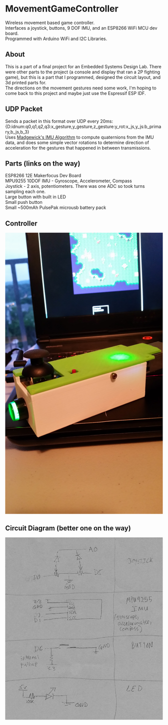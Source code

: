 # MovementGameController
Wireless movement based game controller. </br>
Interfaces a joystick, buttons, 9 DOF IMU, and an ESP8266 WiFi MCU dev board.</br>
Programmed with Arduino WiFi and I2C Libraries. </br>

## About
This is a part of a final project for an Embedded Systems Design Lab. There were other parts to the project (a console and display that ran a 2P fighting game), but this is a part that I programmed, designed the circuit layout, and 3d printed parts for. </br> 
The directions on the movement gestures need some work, I'm hoping to come back to this project and maybe just use the Espressif ESP IDF. </br>

## UDP Packet
Sends a packet in this format over UDP every 20ms: </br>
{D:idnum:q0,q1,q2,q3:x_gesture,y_gesture,z_gesture:y_rot:x_js,y_js:b_primary,b_js,b_3} </br>
Uses [Madgewick's IMU Algorithm](http://x-io.co.uk/open-source-imu-and-ahrs-algorithms/) to compute quaternions from the IMU data, and does some simple vector rotations to determine direction of acceleration for the gestures that happened in between transmissions. </br>

## Parts (links on the way)
ESP8266 12E Makerfocus Dev Board</br>
MPU9255 10DOF IMU - Gyroscope, Accelerometer, Compass</br>
Joystick - 2 axis, potentiometers. There was one ADC so took turns sampling each one.</br>
Large button with built in LED</br>
Small push button</br>
Small ~500mAh PulsePak microusb battery pack </br> 

## Controller
![Controller](img/controller.jpg "Controller")

## Circuit Diagram (better one on the way)
![Circuit Drawings](img/circuit_drawings.PNG "Circuit Drawings")
